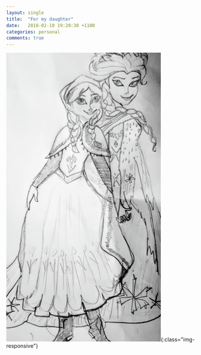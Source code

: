 ```yaml
---
layout: single
title:  "For my daughter"
date:   2018-02-10 19:20:30 +1100
categories: personal
comments: true
---
```

![Elsa and Anna](/assets/images/elsa.jpg){:class="img-responsive"}
